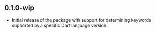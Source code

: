 ## 0.1.0-wip

- Initial release of the package with support for determining
  keywords supported by a specific Dart language version.
